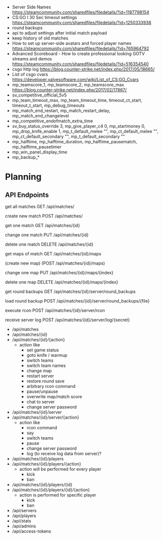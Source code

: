 - Server Side Names https://steamcommunity.com/sharedfiles/filedetails/?id=1187798154
- CS:GO I 30 Sec timeout settings https://steamcommunity.com/sharedfiles/filedetails/?id=1250333938
- round backups
- api to adjust settings after initial match payload
- keep history of old matches
- How to set up server-side avatars and forced player names https://steamcommunity.com/sharedfiles/filedetails/?id=765964792
- Advanced Scoreboard - How to create professional looking GOTV streams and demos https://steamcommunity.com/sharedfiles/filedetails/?id=516354540
- csgo http log https://blog.counter-strike.net/index.php/2017/05/18665/
- List of csgo cvars https://developer.valvesoftware.com/wiki/List_of_CS:GO_Cvars
- mp_teamscore_1, mp_teamscore_2, mp_teamscore_max https://blog.counter-strike.net/index.php/2017/02/17867/
- sv_competitive_official_5v5
- mp_team_timeout_max, mp_team_timeout_time, timeout_ct_start, timeout_t_start, mp_debug_timeouts
- mp_match_end_restart, mp_match_restart_delay, mp_match_end_changelevel
- mp_competitive_endofmatch_extra_time
- sv_buy_status_override 3, mp_give_player_c4 0, mp_startmoney 0, mp_drop_knife_enable 1, mp_t_default_melee "", mp_ct_default_melee "", mp_ct_default_secondary "", mp_t_default_secondary ""
- mp_halftime, mp_halftime_duration, mp_halftime_pausematch, mp_halftime_pausetimer
- mp_win_panel_display_time
- mp_backup_*


# Planning

## API Endpoints

get all matches
GET     /api/matches/

create new match
POST    /api/matches/

get one match
GET     /api/matches/{id}

change one match
PUT     /api/matches/{id}

delete one match
DELETE  /api/matches/{id}

get maps of match
GET     /api/matches/{id}/maps

(create new map)
(POST    /api/matches/{id}/maps)

change one map
PUT     /api/matches/{id}/maps/{index}

delete one map
DELETE  /api/matches/{id}/maps/{index}

get round backups
GET     /api/matches/{id}/server/round_backups

load round backup
POST    /api/matches/{id}/server/round_backups/{file}

execute rcon
POST    /api/matches/{id}/server/rcon

receive server log
POST    /api/matches/{id}/server/log/{secret}

 - /api/matches
 - /api/matches/{id}
 - /api/matches/{id}/{action}
    - action like
        - set game status
        - goto knife / warmup
        - switch teams
        - switch team names
        - change map
        - restart server
        - restore round save
        - arbitrary rcon command
        - pause/unpause
        - overwrite map/match score
        - chat to server
        - change server password
 - /api/matches/{id}/server
 - /api/matches/{id}/server/{action}
    - action like
        - rcon command
        - say
        - switch teams
        - pause
        - change server password
        - log (to receive log data from server)?
 - /api/matches/{id}/players
 - /api/matches/{id}/players/{action}
    - action will be performed for every player
        - kick
        - ban
 - /api/matches/{id}/players/{id}
 - /api/matches/{id}/players/{id}/{action}
    - action is performed for specific player
        - kick
        - ban
 - /api/servers
 - /api/players
 - /api/stats
 - /api/admins
 - /api/access-tokens
 